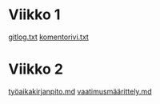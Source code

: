 # Viikko 1
[gitlog.txt](https://github.com/otsokarhu/ot-harjoitustyo/blob/master/laskarit/viikko1/gitlog.txt)
[komentorivi.txt](https://github.com/otsokarhu/ot-harjoitustyo/blob/master/laskarit/viikko1/komentorivi.txt)
# Viikko 2
[työaikakirjanpito.md](https://github.com/otsokarhu/ot-harjoitustyo/blob/master/dokumentaatio/tyoaikakirjanpito.md)
[vaatimusmäärittely.md](https://github.com/otsokarhu/ot-harjoitustyo/blob/master/dokumentaatio/vaatimusmaarittely.md)
